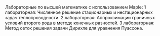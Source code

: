 Лабораторные по высшей математике с использованием Maple:
1 лабораторная: Численное решение стационарных и нестационарных задач теплопроводности.
2 лабораторная: Аппроксимации граничных условий второго рода в методе конечных разностей.
3 лабораторная: Метод сеток решения задачи Дирихле для уравнения Пуассона.
